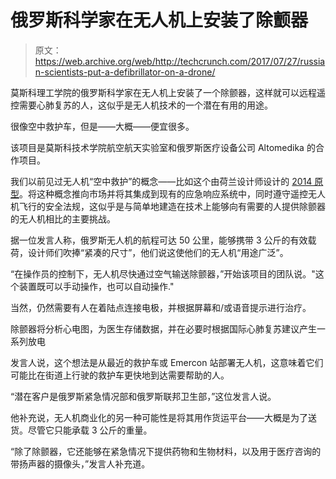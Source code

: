 # 俄罗斯科学家在无人机上安装了除颤器

> 原文：<https://web.archive.org/web/http://techcrunch.com/2017/07/27/russian-scientists-put-a-defibrillator-on-a-drone/>

莫斯科理工学院的俄罗斯科学家在无人机上安装了一个除颤器，这样就可以远程遥控需要心肺复苏的人，这似乎是无人机技术的一个潜在有用的用途。

很像空中救护车，但是——大概——便宜很多。

该项目是莫斯科技术学院航空航天实验室和俄罗斯医疗设备公司 Altomedika 的合作项目。

我们以前见过无人机“空中救护”的概念——比如这个由荷兰设计师设计的 [2014 原型](https://web.archive.org/web/20230308030005/https://techcrunch.com/2014/10/31/this-ambulance-drone-can-fly-into-trouble-with-first-aid/)。将这种概念推向市场并将其集成到现有的应急响应系统中，同时遵守遥控无人机飞行的安全法规，这似乎是与简单地建造在技术上能够向有需要的人提供除颤器的无人机相比的主要挑战。

据一位发言人称，俄罗斯无人机的航程可达 50 公里，能够携带 3 公斤的有效载荷，设计师们吹捧“紧凑的尺寸”，他们说这使他们的无人机“用途广泛”。

“在操作员的控制下，无人机尽快通过空气输送除颤器，”开始该项目的团队说。"这个装置既可以手动操作，也可以自动操作."

当然，仍然需要有人在着陆点连接电极，并根据屏幕和/或语音提示进行治疗。

除颤器将分析心电图，为医生存储数据，并在必要时根据国际心肺复苏建议产生一系列放电

发言人说，这个想法是从最近的救护车或 Emercon 站部署无人机，这意味着它们可能比在街道上行驶的救护车更快地到达需要帮助的人。

“潜在客户是俄罗斯紧急情况部和俄罗斯联邦卫生部，”这位发言人说。

他补充说，无人机商业化的另一种可能性是将其用作货运平台——大概是为了送货。尽管它只能承载 3 公斤的重量。

“除了除颤器，它还能够在紧急情况下提供药物和生物材料，以及用于医疗咨询的带扬声器的摄像头，”发言人补充道。